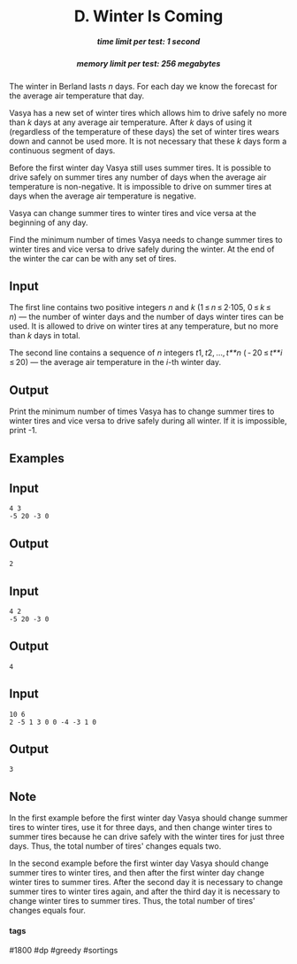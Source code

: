<h1 style='text-align: center;'> D. Winter Is Coming</h1>

<h5 style='text-align: center;'>time limit per test: 1 second</h5>
<h5 style='text-align: center;'>memory limit per test: 256 megabytes</h5>

The winter in Berland lasts *n* days. For each day we know the forecast for the average air temperature that day. 

Vasya has a new set of winter tires which allows him to drive safely no more than *k* days at any average air temperature. After *k* days of using it (regardless of the temperature of these days) the set of winter tires wears down and cannot be used more. It is not necessary that these *k* days form a continuous segment of days.

Before the first winter day Vasya still uses summer tires. It is possible to drive safely on summer tires any number of days when the average air temperature is non-negative. It is impossible to drive on summer tires at days when the average air temperature is negative. 

Vasya can change summer tires to winter tires and vice versa at the beginning of any day.

Find the minimum number of times Vasya needs to change summer tires to winter tires and vice versa to drive safely during the winter. At the end of the winter the car can be with any set of tires.

## Input

The first line contains two positive integers *n* and *k* (1 ≤ *n* ≤ 2·105, 0 ≤ *k* ≤ *n*) — the number of winter days and the number of days winter tires can be used. It is allowed to drive on winter tires at any temperature, but no more than *k* days in total.

The second line contains a sequence of *n* integers *t*1, *t*2, ..., *t**n* ( - 20 ≤ *t**i* ≤ 20) — the average air temperature in the *i*-th winter day. 

## Output

Print the minimum number of times Vasya has to change summer tires to winter tires and vice versa to drive safely during all winter. If it is impossible, print -1.

## Examples

## Input


```
4 3  
-5 20 -3 0  

```
## Output


```
2  

```
## Input


```
4 2  
-5 20 -3 0  

```
## Output


```
4  

```
## Input


```
10 6  
2 -5 1 3 0 0 -4 -3 1 0  

```
## Output


```
3  

```
## Note

In the first example before the first winter day Vasya should change summer tires to winter tires, use it for three days, and then change winter tires to summer tires because he can drive safely with the winter tires for just three days. Thus, the total number of tires' changes equals two. 

In the second example before the first winter day Vasya should change summer tires to winter tires, and then after the first winter day change winter tires to summer tires. After the second day it is necessary to change summer tires to winter tires again, and after the third day it is necessary to change winter tires to summer tires. Thus, the total number of tires' changes equals four. 



#### tags 

#1800 #dp #greedy #sortings 